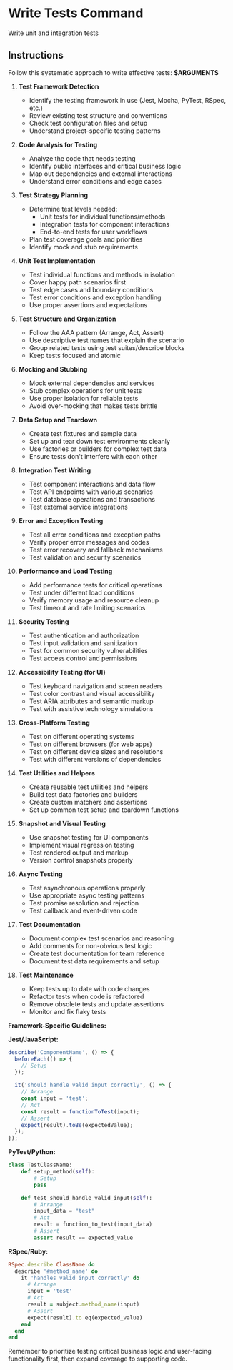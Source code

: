 # Write Tests Command

Write unit and integration tests

## Instructions

Follow this systematic approach to write effective tests: **$ARGUMENTS**

1. **Test Framework Detection**
   - Identify the testing framework in use (Jest, Mocha, PyTest, RSpec, etc.)
   - Review existing test structure and conventions
   - Check test configuration files and setup
   - Understand project-specific testing patterns

2. **Code Analysis for Testing**
   - Analyze the code that needs testing
   - Identify public interfaces and critical business logic
   - Map out dependencies and external interactions
   - Understand error conditions and edge cases

3. **Test Strategy Planning**
   - Determine test levels needed:
     - Unit tests for individual functions/methods
     - Integration tests for component interactions
     - End-to-end tests for user workflows
   - Plan test coverage goals and priorities
   - Identify mock and stub requirements

4. **Unit Test Implementation**
   - Test individual functions and methods in isolation
   - Cover happy path scenarios first
   - Test edge cases and boundary conditions
   - Test error conditions and exception handling
   - Use proper assertions and expectations

5. **Test Structure and Organization**
   - Follow the AAA pattern (Arrange, Act, Assert)
   - Use descriptive test names that explain the scenario
   - Group related tests using test suites/describe blocks
   - Keep tests focused and atomic

6. **Mocking and Stubbing**
   - Mock external dependencies and services
   - Stub complex operations for unit tests
   - Use proper isolation for reliable tests
   - Avoid over-mocking that makes tests brittle

7. **Data Setup and Teardown**
   - Create test fixtures and sample data
   - Set up and tear down test environments cleanly
   - Use factories or builders for complex test data
   - Ensure tests don't interfere with each other

8. **Integration Test Writing**
   - Test component interactions and data flow
   - Test API endpoints with various scenarios
   - Test database operations and transactions
   - Test external service integrations

9. **Error and Exception Testing**
   - Test all error conditions and exception paths
   - Verify proper error messages and codes
   - Test error recovery and fallback mechanisms
   - Test validation and security scenarios

10. **Performance and Load Testing**
    - Add performance tests for critical operations
    - Test under different load conditions
    - Verify memory usage and resource cleanup
    - Test timeout and rate limiting scenarios

11. **Security Testing**
    - Test authentication and authorization
    - Test input validation and sanitization
    - Test for common security vulnerabilities
    - Test access control and permissions

12. **Accessibility Testing (for UI)**
    - Test keyboard navigation and screen readers
    - Test color contrast and visual accessibility
    - Test ARIA attributes and semantic markup
    - Test with assistive technology simulations

13. **Cross-Platform Testing**
    - Test on different operating systems
    - Test on different browsers (for web apps)
    - Test on different device sizes and resolutions
    - Test with different versions of dependencies

14. **Test Utilities and Helpers**
    - Create reusable test utilities and helpers
    - Build test data factories and builders
    - Create custom matchers and assertions
    - Set up common test setup and teardown functions

15. **Snapshot and Visual Testing**
    - Use snapshot testing for UI components
    - Implement visual regression testing
    - Test rendered output and markup
    - Version control snapshots properly

16. **Async Testing**
    - Test asynchronous operations properly
    - Use appropriate async testing patterns
    - Test promise resolution and rejection
    - Test callback and event-driven code

17. **Test Documentation**
    - Document complex test scenarios and reasoning
    - Add comments for non-obvious test logic
    - Create test documentation for team reference
    - Document test data requirements and setup

18. **Test Maintenance**
    - Keep tests up to date with code changes
    - Refactor tests when code is refactored
    - Remove obsolete tests and update assertions
    - Monitor and fix flaky tests

**Framework-Specific Guidelines:**

**Jest/JavaScript:**
```javascript
describe('ComponentName', () => {
  beforeEach(() => {
    // Setup
  });

  it('should handle valid input correctly', () => {
    // Arrange
    const input = 'test';
    // Act
    const result = functionToTest(input);
    // Assert
    expect(result).toBe(expectedValue);
  });
});
```

**PyTest/Python:**
```python
class TestClassName:
    def setup_method(self):
        # Setup
        pass

    def test_should_handle_valid_input(self):
        # Arrange
        input_data = "test"
        # Act
        result = function_to_test(input_data)
        # Assert
        assert result == expected_value
```

**RSpec/Ruby:**
```ruby
RSpec.describe ClassName do
  describe '#method_name' do
    it 'handles valid input correctly' do
      # Arrange
      input = 'test'
      # Act
      result = subject.method_name(input)
      # Assert
      expect(result).to eq(expected_value)
    end
  end
end
```

Remember to prioritize testing critical business logic and user-facing functionality first, then expand coverage to supporting code.
